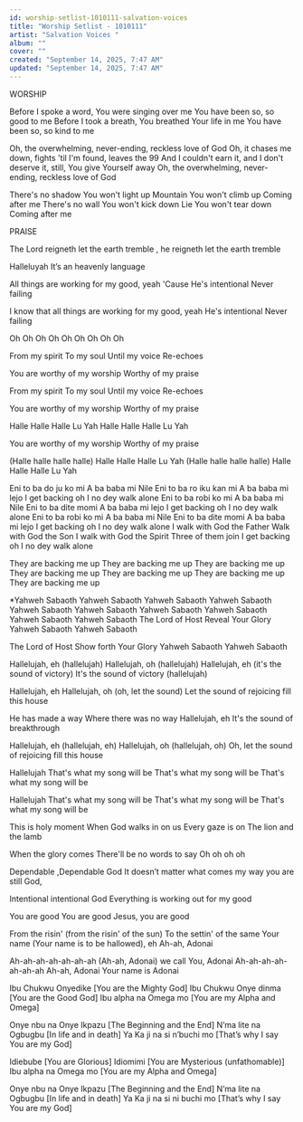 ```yaml
---
id: worship-setlist-1010111-salvation-voices
title: "Worship Setlist - 1010111"
artist: "Salvation Voices "
album: ""
cover: ""
created: "September 14, 2025, 7:47 AM"
updated: "September 14, 2025, 7:47 AM"
---
```


WORSHIP 

Before I spoke a word, You were singing over me
You have been so, so good to me
Before I took a breath, You breathed Your life in me
You have been so, so kind to me

Oh, the overwhelming, never-ending, reckless love of God
Oh, it chases me down, fights 'til I'm found, leaves the 99
And I couldn't earn it, and I don't deserve it, still, You give Yourself away
Oh, the overwhelming, never-ending, reckless love of God

There's no shadow You won't light up
Mountain You won't climb up
Coming after me
There's no wall You won't kick down
Lie You won't tear down
Coming after me

PRAISE 

The Lord reigneth let the earth tremble ,
he reigneth let the earth tremble

Halleluyah
It’s an heavenly language

All things are working for my good, yeah
'Cause He's intentional
Never failing

I know that all things are working for my good, yeah
He's intentional
Never failing

Oh Oh Oh
Oh Oh Oh
Oh Oh Oh

From my spirit
To my soul
Until my voice
Re-echoes

You are worthy of my worship
Worthy of my praise

From my spirit
To my soul
Until my voice
Re-echoes

You are worthy of my worship
Worthy of my praise

Halle Halle Halle Lu Yah
Halle Halle Halle Lu Yah

You are worthy of my worship
Worthy of my praise

(Halle halle halle halle)
Halle Halle Halle Lu Yah
(Halle halle halle halle)
Halle Halle Halle Lu Yah

Eni to ba do ju ko mi
A ba baba mi Nile
Eni to ba ro iku kan mi
A ba baba mi lejo
I get backing oh
I no dey walk alone
Eni to ba robi ko mi
A ba baba mi Nile
Eni to ba dite momi
A ba baba mi lejo
I get backing oh
I no dey walk alone
Eni to ba robi ko mi
A ba baba mi Nile
Eni to ba dite momi
A ba baba mi lejo
I get backing oh
I no dey walk alone
I walk with God the Father
Walk with God the Son
I walk with God the Spirit
Three of them join
I get backing oh
I no dey walk alone

They are backing me up
They are backing me up
They are backing me up
They are backing me up
They are backing me up
They are backing me up
They are backing me up

*Yahweh Sabaoth
Yahweh Sabaoth
Yahweh Sabaoth
Yahweh Sabaoth
Yahweh Sabaoth
Yahweh Sabaoth
Yahweh Sabaoth
Yahweh Sabaoth
Yahweh Sabaoth
Yahweh Sabaoth
The Lord of Host
Reveal Your Glory
Yahweh Sabaoth
Yahweh Sabaoth

The Lord of Host
Show forth Your Glory
Yahweh Sabaoth
Yahweh Sabaoth

Hallelujah, eh (hallelujah)
Hallelujah, oh (hallelujah)
Hallelujah, eh (it's the sound of victory)
It's the sound of victory (hallelujah)

Hallelujah, eh
Hallelujah, oh (oh, let the sound)
Let the sound of rejoicing fill this house

He has made a way
Where there was no way
Hallelujah, eh
It's the sound of breakthrough

Hallelujah, eh (hallelujah, eh)
Hallelujah, oh (hallelujah, oh)
Oh, let the sound of rejoicing fill this house

Hallelujah
That's what my song will be
That's what my song will be
That's what my song will be

Hallelujah
That's what my song will be
That's what my song will be
That's what my song will be

This is holy moment
When God walks in on us
Every gaze is on
The lion and the lamb

When the glory comes
There'll be no words to say
Oh oh oh oh

Dependable ,Dependable God
It doesn’t matter what comes my way you are still God,

Intentional intentional God 
Everything is working out for my good

You are good
You are good
Jesus, you are good

From the risin' (from the risin' of the sun)
To the settin' of the same
Your name (Your name is to be hallowed), eh
Ah-ah, Adonai

Ah-ah-ah-ah-ah-ah-ah
(Ah-ah, Adonai) we call You, Adonai
Ah-ah-ah-ah-ah-ah-ah
Ah-ah, Adonai
Your name is Adonai

Ibu Chukwu Onyedike
[You are the Mighty God]
Ibu Chukwu Onye dinma
[You are the Good God]
Ibu alpha na Omega mo
[You are my Alpha and Omega]

Onye nbu na Onye Ikpazu
[The Beginning and the End]
N’ma lite na Ogbugbu
[In life and in death]
Ya Ka ji na si n’buchi mo
[That’s why I say You are my God]

Idiebube
[You are Glorious]
Idiomimi
[You are Mysterious (unfathomable)]
Ibu alpha na Omega mo
[You are my Alpha and Omega]

Onye nbu na Onye Ikpazu
[The Beginning and the End]
N’ma lite na Ogbugbu
[In life and in death]
Ya Ka ji na si ni buchi mo
[That’s why I say You are my God]